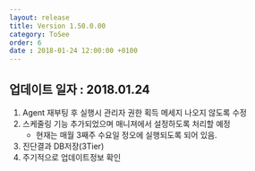 ```yaml
---
layout: release
title: Version 1.50.0.00
category: ToSee
order: 6
date : 2018-01-24 12:00:00 +0100
---
```


## 업데이트 일자 : 2018.01.24
  1. Agent 재부팅 후 실행시 관리자 권한 획득 메세지 나오지 않도록 수정
  2. 스케줄링 기능 추가되었으며 매니져에서 설정하도록 처리할 예정
     - 현재는 매월 3째주 수요일 정오에 실행되도록 되어 있음.
  3. 진단결과 DB저장(3Tier)
  4. 주기적으로 업데이트정보 확인
